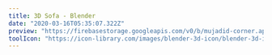 ```yaml
---
title: 3D Sofa - Blender
date: "2020-03-16T05:35:07.322Z"
preview: "https://firebasestorage.googleapis.com/v0/b/mujadid-corner.appspot.com/o/artscapes_images%2FRendered.png?alt=media"
toolIcon: "https://icon-library.com/images/blender-3d-icon/blender-3d-icon-23.jpg"
---
```

